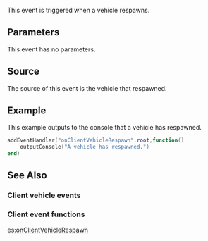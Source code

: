 This event is triggered when a vehicle respawns.

Parameters
----------

This event has no parameters.

Source
------

The source of this event is the vehicle that respawned.

Example
-------

This example outputs to the console that a vehicle has respawned.

``` lua
addEventHandler("onClientVehicleRespawn",root,function()
    outputConsole("A vehicle has respawned.")
end)
```

See Also
--------

### Client vehicle events

### Client event functions

[es:onClientVehicleRespawn](/docs/es-onclientvehiclerespawn.md "wikilink")
